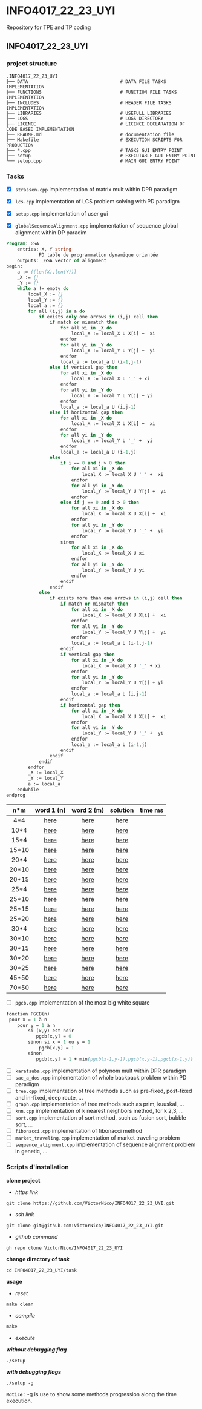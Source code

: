 # INFO4017_22_23_UYI
Repository for TPE and TP coding

## INFO4017_22_23_UYI 
### project structure

    .INFO4017_22_23_UYI
    ├── DATA                                  # DATA FILE TASKS IMPLEMENTATION
    ├── FUNCTIONS                             # FUNCTION FILE TASKS IMPLEMENTATION
    ├── INCLUDES                              # HEADER FILE TASKS IMPLEMENTATION
    ├── LIBRARIES                             # USEFULL LIBRARIES
    ├── LOGS                                  # LOGS DIRECTORY
    ├── LICENCE                               # LICENCE DECLARATION OF CODE BASED IMPLEMENTATION
    ├── README.md                             # documentation file
    ├── Makefile                              # EXECUTION SCRIPTS FOR PRODUCTION
    ├── *.cpp                                 # TASKS GUI ENTRY POINT
    ├── setup                                 # EXECUTABLE GUI ENTRY POINT
    └── setup.cpp                             # MAIN GUI ENTRY POINT


### Tasks

* [x] ``strassen.cpp`` implementation of matrix mult within DPR paradigm
* [x] ``lcs.cpp`` implementation of LCS problem solving with PD paradigm
* [x] ``setup.cpp`` implementation of user gui
* [x] ``globalSequenceAlignment.cpp`` implementation of sequence global alignment within DP paradim


```pascal
Program: GSA
    entries: X, Y string
            PD table de programmation dynamique orientée
    outputs: _GSA vector of alignment
begin:
    a := {(len(X),len(Y))}
    _X := {}
    _Y := {}
    while a != empty do
        local_X := {}
        local_Y := {}
        local_a := {}
        for all (i,j) in a do
            if exists only one arrows in (i,j) cell then
                if match or mismatch then 
                    for all xi in _X do 
                        local_X := local_X U X[i] +  xi 
                    endfor
                    for all yi in _Y do 
                        local_Y := local_Y U Y[j] +  yi 
                    endfor
                    local_a := local_a U (i-1,j-1)
                else if vertical gap then
                    for all xi in _X do 
                        local_X := local_X U '_' + xi 
                    endfor
                    for all yi in _Y do 
                        local_Y := local_Y U Y[j] + yi 
                    endfor
                    local_a := local_a U (i,j-1)
                else if horizontal gap then
                    for all xi in _X do 
                        local_X := local_X U X[i] +  xi 
                    endfor
                    for all yi in _Y do 
                        local_Y := local_Y U '_' +  yi 
                    endfor
                    local_a := local_a U (i-1,j)
                else 
                    if i == 0 and j > 0 then
                        for all xi in _X do 
                            local_X := local_X U '_' +  xi 
                        endfor
                        for all yi in _Y do 
                            local_Y := local_Y U Y[j] +  yi 
                        endfor
                    else if j == 0 and i > 0 then
                        for all xi in _X do 
                            local_X := local_X U X[i] +  xi 
                        endfor
                        for all yi in _Y do 
                            local_Y := local_Y U '_' +  yi 
                        endfor
                    sinon 
                        for all xi in _X do 
                            local_X := local_X U xi 
                        endfor
                        for all yi in _Y do 
                            local_Y := local_Y U yi 
                        endfor
                    endif
                endif
            else
                if exists more than one arrows in (i,j) cell then
                    if match or mismatch then 
                        for all xi in _X do 
                            local_X := local_X U X[i] +  xi 
                        endfor
                        for all yi in _Y do 
                            local_Y := local_Y U Y[j] +  yi 
                        endfor  
                        local_a := local_a U (i-1,j-1)
                    endif
                    if vertical gap then
                        for all xi in _X do 
                            local_X := local_X U '_' + xi 
                        endfor
                        for all yi in _Y do 
                            local_Y := local_Y U Y[j] + yi 
                        endfor
                        local_a := local_a U (i,j-1)
                    endif
                    if horizontal gap then
                        for all xi in _X do 
                            local_X := local_X U X[i] +  xi 
                        endfor
                        for all yi in _Y do 
                            local_Y := local_Y U '_' +  yi 
                        endfor
                        local_a := local_a U (i-1,j)
                    endif
                endif
            endif
        endfor
        _X := local_X
        _Y := local_Y
        a := local_a
    endwhile
endprog
```

|n*m| word 1 (n) | word 2 (m)| solution | time ms|
|:----------------:|:------:|:-----:|:--------:|:---:|
|4*4|[here](data/gsa/a.data)|[here](data/gsa/b.data)|[here](data/gsa/ab.data)||
|10*4|[here](data/gsa/arn_10.data)|[here](data/gsa/a.data)|[here](data/gsa/arn_10_4.data)||
|15*4|[here](data/gsa/arn_15.data)|[here](data/gsa/b.data)|[here](data/gsa/arn_15_4.data)||
|15*10|[here](data/gsa/arn_15.data)|[here](data/gsa/arn_10.data)|[here](data/gsa/arn_15_10.data)||
|20*4|[here](data/gsa/arn_20.data)|[here](data/gsa/a.data)|[here](data/gsa/arn_20_4.data)||
|20*10|[here](data/gsa/arn_20.data)|[here](data/gsa/arn_10.data)|[here](data/gsa/arn_20_10.data)||
|20*15|[here](data/gsa/arn_20.data)|[here](data/gsa/arn_15.data)|[here](data/gsa/arn_20_15.data)||
|25*4|[here](data/gsa/arn_15.data)|[here](data/gsa/b.data)|[here](data/gsa/arn_25_4.data)||
|25*10|[here](data/gsa/arn_25.data)|[here](data/gsa/arn_10.data)|[here](data/gsa/arn_25_10.data)||
|25*15|[here](data/gsa/arn_25.data)|[here](data/gsa/arn_15.data)|[here](data/gsa/arn_25_15.data)||
|25*20|[here](data/gsa/arn_25.data)|[here](data/gsa/arn_20.data)|[here](data/gsa/arn_25_20.data)||
|30*4|[here](data/gsa/arn_30.data)|[here](data/gsa/a.data)|[here](data/gsa/arn_30_4.data)||
|30*10|[here](data/gsa/arn_30.data)|[here](data/gsa/arn_10.data)|[here](data/gsa/arn_30_10.data)||
|30*15|[here](data/gsa/arn_30.data)|[here](data/gsa/arn_15.data)|[here](data/gsa/arn_30_15.data)||
|30*20|[here](data/gsa/arn_30.data)|[here](data/gsa/arn_20.data)|[here](data/gsa/arn_30_20.data)||
|30*25|[here](data/gsa/arn_30.data)|[here](data/gsa/arn_25.data)|[here](data/gsa/arn_30_25.data)||
|45*50|[here](data/gsa/arn_45.data)|[here](data/gsa/arn_50.data)|[here](data/gsa/arn_45_50.data)||
|70*50|[here](data/gsa/arn_70.data)|[here](data/gsa/arn_50.data)|[here](data/gsa/arn_70_50.data)||

* [ ] ``pgcb.cpp`` implementation of the most big white square

```pascal
fonction PGCB(n)
 pour x = 1 à n
    pour y = 1 à n
        si (x,y) est noir
           pgcb[x,y] = 0
        sinon si x = 1 ou y = 1
            pgcb[x,y] = 1
        sinon
           pgcb[x,y] = 1 + min{pgcb(x-1,y-1),pgcb(x,y-1),pgcb(x-1,y)}
```
* [ ] ``karatsuba.cpp`` implementation of polynom mult within DPR paradigm
* [ ] ``sac_a_dos.cpp`` implementation of whole backpack problem within PD paradigm
* [ ] ``tree.cpp`` implementation of tree methods such as pre-fixed, post-fixed and in-fixed, deep route, ...
* [ ] ``graph.cpp`` implementation of tree methods such as prim, kuuskal, ...
* [ ] ``knn.cpp`` implementation of k nearest neighbors method, for k 2,3, ...
* [ ] ``sort.cpp`` implementation of sort method, such as fusion sort, bubble sort, ...
* [ ] ``fibonacci.cpp`` implementation of fibonacci method
* [ ] ``market_traveling.cpp`` implementation of market traveling problem
* [ ] ``sequence_alignment.cpp`` implementation of sequence alignment problem in genetic, ...

### Scripts d'installation

**clone project**
* _https link_ 
```{bash}
git clone https://github.com/VictorNico/INFO4017_22_23_UYI.git
```
* _ssh link_ 
```{bash}
git clone git@github.com:VictorNico/INFO4017_22_23_UYI.git
```
* _github command_
```{bash}
gh repo clone VictorNico/INFO4017_22_23_UYI
```
**change directory of task**
```{bash}
cd INFO4017_22_23_UYI/task
```
**usage**
* _reset_
```{bash}
make clean
```
* _compile_
```{bash}
make
```
* _execute_

___without debugging flag___
```{bash}
./setup
```
___with debugging flags___
```{bash}
./setup -g 
```

__``Notice``__ : -g is use to show some methods 
progression along the time execution.